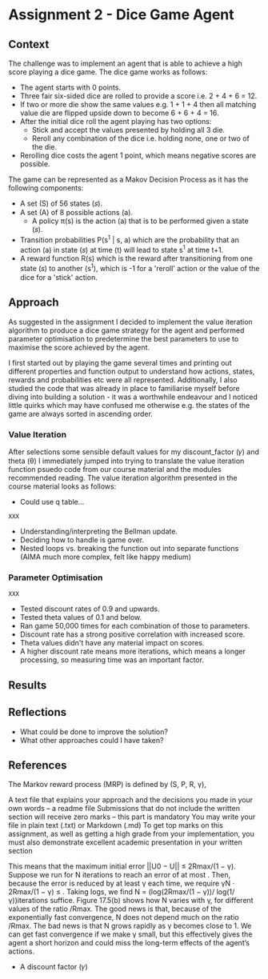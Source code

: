 # Assignment 2 - Dice Game Agent

## Context
The challenge was to implement an agent that is able to achieve a high score playing a dice game. The dice game works as follows:

- The agent starts with 0 points.
- Three fair six-sided dice are rolled to provide a score i.e. 2 + 4 + 6 = 12. 
- If two or more die show the same values e.g. 1 + 1 + 4 then all matching value die are flipped upside down to become 6 + 6 + 4 = 16.
- After the initial dice roll the agent playing has two options:
  - Stick and accept the values presented by holding all 3 die.
  - Reroll any combination of the dice i.e. holding none, one or two of the die. 
- Rerolling dice costs the agent 1 point, which means negative scores are possible. 

The game can be represented as a Makov Decision Process as it has the following components:

- A set (S) of 56 states (𝑠).
- A set (A) of 8 possible actions (a).
  - A policy π(s) is the action (a) that is to be performed given a state (𝑠).
- Transition probabilities P(s<sup>1</sup> | s, a) which are the probability that an action (a) in state (𝑠) at time (t) will lead to state s<sup>1</sup> at time t+1.
- A reward function R(s) which is the reward after transitioning from one state (𝑠) to another (s<sup>1</sup>), which is -1 for a 'reroll' action or the value of the dice for a 'stick' action.

## Approach
As suggested in the assignment I decided to implement the value iteration algorithm to produce a dice game strategy for the agent and performed parameter optimisation to predetermine the best parameters to use to maximise the score achieved by the agent. 

I first started out by playing the game several times and printing out different properties and function output to understand how actions, states, rewards and probabilities etc were all represented. Additionally, I also studied the code that was already in place to familiarise myself before diving into building a solution - it was a worthwhile endeavour and I noticed little quirks which may have confused me otherwise e.g. the states of the game are always sorted in ascending order. 

### Value Iteration
After selections some sensible default values for my discount_factor (𝛾) and theta (θ) I immediately jumped into trying to translate the value iteration function psuedo code from our course material and the modules recommended reading. The value iteration algorithm presented in the course material looks as follows:



* Could use q table...

```
XXX
```
- Understanding/interpreting the Bellman update.
- Deciding how to handle is game over. 
- Nested loops vs. breaking the function out into separate functions (AIMA much more complex, felt like happy medium)

### Parameter Optimisation

```
XXX
```
- Tested discount rates of 0.9 and upwards.
- Tested theta values of 0.1 and below.
- Ran game 50,000 times for each combination of those to parameters.
- Discount rate has a strong positive correlation with increased score.
- Theta values didn't have any material impact on scores.
- A higher discount rate means more iterations, which means a longer processing, so measuring time was an important factor. 

## Results

## Reflections
- What could be done to improve the solution?
- What other approaches could I have taken?

## References

The Markov reward process (MRP) is defined by (S, P, R, γ), 

A text file that explains your approach and the decisions you made in your own words – a readme file
Submissions that do not include the written section will receive zero marks – this part is mandatory
You may write your file in plain text (.txt) or Markdown (.md)
To get top marks on this assignment, as well as getting a high grade from your implementation, you must also demonstrate excellent academic presentation in your written section

 This means that the maximum initial error ||U0 − U|| ≤ 2Rmax/(1 − γ).
Suppose we run for N iterations to reach an error of at most . Then, because the error is
reduced by at least γ each time, we require γN · 2Rmax/(1 − γ) ≤ . Taking logs, we find
N = (log(2Rmax/(1 − γ))/ log(1/γ))iterations suffice. Figure 17.5(b) shows how N varies with γ, for different values of the ratio
/Rmax. The good news is that, because of the exponentially fast convergence, N does not
depend much on the ratio /Rmax. The bad news is that N grows rapidly as γ becomes close
to 1. We can get fast convergence if we make γ small, but this effectively gives the agent a
short horizon and could miss the long-term effects of the agent’s actions.

- A discount factor (𝛾)
